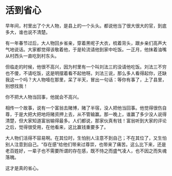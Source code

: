 # 活到省心

早年间，村里出了个大人物，是县上的一个头头。都说他当了很大很大的官，到底多大，谁也说不清楚。 

有一年春节过后，大人物回乡省亲，穿着黑呢子大衣，梳着背头，跟乡亲们高声大气地说话。大家都觉得该敬着他，于是轮流请他到家中吃饭。一正月，他抹着油嘴从村西头一直吃到村东头。 

但临走的时候，他很不高兴，因为村里有一个叫刘法三的没请他吃饭。刘法三不穷也不傻，不请吃饭，这是明摆着看不起他呀。刘法三说，那么多人看得起你，还缺我这一个吗？大人物噎在那里，呆了半天，冒出一句话：等你有事了，上了县里，别想找我！ 

你不把大人物当回事，他就会不高兴。 

相传一个故事，说有一个富翁去赌博，赌了半宿，没人把他当回事。他觉得很伤自尊，于是大把大把地将赌资押上去，从不管输赢。那一晚上，谁赢了多少没人说得清楚，但大家知道富翁输得最多。人们都说，那家伙真有钱！富翁听到大家的评论之后，觉得很受用，在他看来，这比赢钱重要多了。 

大人物们活得不容易啊。在其位时，生怕别人注意不到自己；不在其位了，又生怕别人注意到自己。“存在感”给他们带来过尊崇，也带来了痛苦。这么比下来，还是老百姓好，一辈子也不需要所谓的存在感，既不恃之而盛气凌人，也不因之而失魂落魄。 

这才是真的省心。